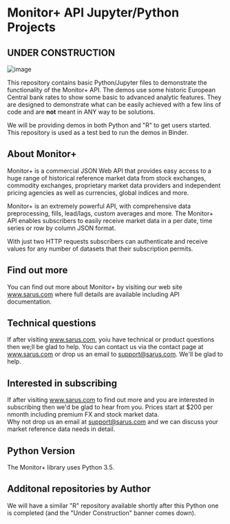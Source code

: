 # Monitor+ API Jupyter/Python Projects

##   UNDER CONSTRUCTION   ##

![image](https://www.sarus.com/resources/images/monitorPlus.png)    

This repository contains basic Python/Jupyter  files to  demonstrate the functionality of the Monitor+ API.
The demos use  some historic European Central bank rates to show some basic to advanced analytic features.
They are designed to demonstrate what can be easily achieved with a few lins of code and are <b>not</b> meant in ANY way to be solutions. 

We will be providing demos in both Python and "R" to get users started.  This  repository is used as a test bed to run the demos in Binder.


## About Monitor+
Monitor+ is a commercial JSON Web API that provides easy access to a huge range of historical reference market data from stock exchanges, commodity exchanges, proprietary market data providers and independent pricing agencies as well as currencies, global indices and more.

Monitor+ is an extremely powerful API, with comprehensive data preprocessing, fills, lead/lags, custom averages and more. The Monitor+ API  enables subscribers to easily receive market data in a per date, time series or row by column JSON format.

With just two HTTP requests subscribers can authenticate and receive values for any number of datasets that their subscription permits.


## Find out more
You can find out more about Monitor+ by visiting our web site www.sarus.com where full details are available including API documentation.

## Technical questions
If after visiting www.sarus.com, yoiu have technical or product questions then we;ll be glad to help.
You can contact us via the contact page at www.sarus.com  or drop us an email to support@sarus.com. We'll be glad to help.
 
## Interested in subscribing
If after visiting www.sarus.com to find out more and you are interested in subscribing then we'd be glad to hear from you.
Prices start at  $200 per nmonth including premium FX and stock market data.  
Why not drop us an email at support@sarus.com and we can discuss your market reference data needs in detail.

## Python Version
The Monitor+ library uses Python 3.5.


## Additonal repositories by Author
We  will have a similar "R" repository available shortly after this Python one is completed (and the "Under Construction"  banner comes down).


